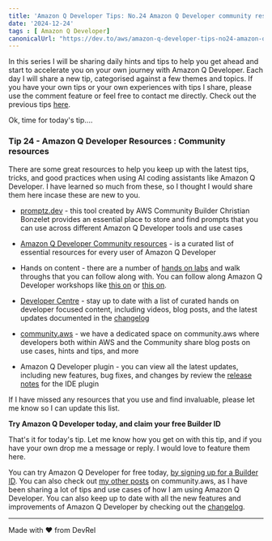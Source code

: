 ```yaml
---
title: 'Amazon Q Developer Tips: No.24 Amazon Q Developer community resources'
date: '2024-12-24'
tags : [ Amazon Q Developer]
canonicalUrl: "https://dev.to/aws/amazon-q-developer-tips-no24-amazon-q-developer-community-resources-2knh"
---
```


In this series I will be sharing daily hints and tips to help you get ahead and start to accelerate you on your own journey with Amazon Q Developer. Each day I will share a new tip, categorised against a few themes and topics. If you have your own tips or your own experiences with tips I share, please use the comment feature or feel free to contact me directly. Check out the previous tips [here](https://dev.to/aws/amazon-q-developer-tips-no23-debugging-with-amazon-q-11ee).

Ok, time for today's tip....

### Tip 24 - Amazon Q Developer Resources : Community resources

There are some great resources to help you keep up with the latest tips, tricks, and good practices when using AI coding assistants like Amazon Q Developer. I have learned so much from these, so I thought I would share them here incase these are new to you.

* [promptz.dev](https://www.promptz.dev/) - this tool created by AWS Community Builder Christian Bonzelet provides an essential place to store and find prompts that you can use across different Amazon Q Developer tools and use cases

* [Amazon Q Developer Community resources](https://github.com/cremich/awesome-q-developer) - is a curated list of essential resources for every user of Amazon Q Developer

* Hands on content - there are a number of [hands on labs](https://github.com/094459/porto-techhub-amazon-q-workshop/tree/main) and walk throughs that you can follow along with. You can follow along Amazon Q Developer workshops like [this on](https://catalog.workshops.aws/q-developer/en-US) or [this on](https://catalog.us-east-1.prod.workshops.aws/workshops/e2226eb6-f109-47ae-b2c5-f02bf73b7d0e/en-US/10-introduction).

* [Developer Centre](https://aws.amazon.com/developer/generative-ai/amazon-q/) - stay up to date with a list of curated hands on developer focused content, including videos, blog posts, and the latest updates documented in the [changelog](https://aws.amazon.com/developer/generative-ai/amazon-q/change-log/)

* [community.aws](https://community.aws/amazon-q) - we have a dedicated space on community.aws where developers both within AWS and the Community share blog posts on use cases, hints and tips, and more

* Amazon Q Developer plugin - you can view all the latest updates, including new features, bug fixes, and changes by review the [release notes](https://github.com/aws/aws-toolkit-vscode/releases) for the IDE plugin

If I have missed any resources that you use and find invaluable, please let me know so I can update this list.

**Try Amazon Q Developer today, and claim your free Builder ID**

That's it for today's tip. Let me know how you get on with this tip, and if you have your own drop me a message or reply. I would love to feature them here.

You can try Amazon Q Developer for free today, [by signing up for a Builder ID](https://community.aws/builderid?trk=34e0ecce-8101-42c4-840a-fe6170420294&sc_channel=el). You can also check out [my other posts](https://community.aws/@ricsueaws) on community.aws, as I have been sharing a lot of tips and use cases of how I am using Amazon Q Developer. You can also keep up to date with all the new features and improvements of Amazon Q Developer by checking out the [changelog](https://aws-oss.beachgeek.co.uk/40i).


---
Made with ♥ from DevRel
